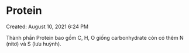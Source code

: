 # Protein

Created: August 10, 2021 6:24 PM

Thành phần Protein bao gồm C, H, O giống carbonhydrate còn có thêm N (nitơ) và S (lưu huỳnh).